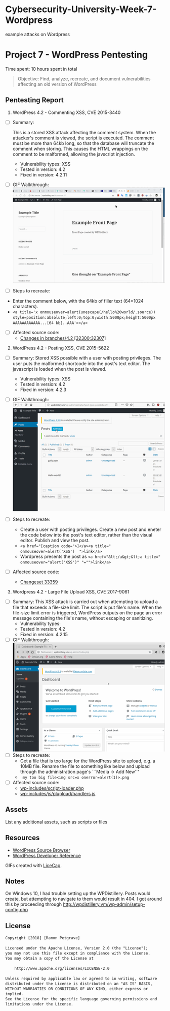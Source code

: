 # Cybersecurity-University-Week-7-Wordpress
example attacks on Wordpress

# Project 7 - WordPress Pentesting

Time spent: 10 hours spent in total

> Objective: Find, analyze, recreate, and document vulnerabilities affecting an old version of WordPress

## Pentesting Report

1. WordPress 4.2 - Commenting XSS, CVE 2015-3440
  - [ ] Summary: 
  
      This is a stored XSS attack affecting the comment system. When the attacker's comment is viewed, the script is executed. The comment must be more than 64kb long, so that the database will truncate the comment when storing. This causes the HTML wrappings on the comment to be malformed, allowing the javscript injection.
      
    - Vulnerability types: XSS
    - Tested in version: 4.2
    - Fixed in version: 4.2.11
  - [ ] GIF Walkthrough: ![WP 4.2 xss comment gif](https://github.com/ramonpetgrave64/Cybersecurity-University-Week-7-Wordpress/blob/master/xss%20comment.gif?raw=true)
  - [ ] Steps to recreate: 
  - Enter the comment below, with the 64kb of filler text (64*1024 characters). 
  - ``` <a title='x onmouseover=alert(unescape(/hello%20world/.source)) style=position:absolute;left:0;top:0;width:5000px;height:5000px  AAAAAAAAAAAA...[64 kb]..AAA'></a> ```
  - [ ] Affected source code:
    - [Changes in branches/4.2 [32300:32307]](https://core.trac.wordpress.org/changeset?sfp_email=&sfph_mail=&reponame=&new=32307%40branches%2F4.2&old=32300%40branches%2F4.2)
    
2. WordPress 4.2 - Posting XSS, CVE 2015-5622
  - [ ] Summary: Stored XSS possible with a user with posting privileges. The user puts the malformed shortcode into the post's text editor. The javascript is loaded when the post is viewed.
    - Vulnerability types: XSS
    - Tested in version: 4.2
    - Fixed in version: 4.2.3
  - [ ] GIF Walkthrough: ![WP 4.2 xss post gif](https://github.com/ramonpetgrave64/Cybersecurity-University-Week-7-Wordpress/blob/master/xss%20post.gif?raw=true)
  - [ ] Steps to recreate: 
    - Create a user with posting privileges. Create a new post and eneter the code below into the post's text editor, rather than the visual editor. Publish and view the post.
    - ```<a href="[caption code=">]</a><a title=" onmouseover=alert('XSS')  ">link</a>```
    - Wordpress presents the post as ```<a href="&lt;/a&gt;&lt;a title=" onmouseover="alert('XSS')" "="">link</a>```
  
  - [ ] Affected source code:
    - [Changeset 33359](https://core.trac.wordpress.org/changeset/33359)
    
3. Wordpress 4.2 - Large File Upload XSS, CVE 2017-9061
  - [ ] Summary: This XSS attack is carried out when attempting to upload a file that exceeds a file-size limit. The script is put file's name. When the file-size limit error is triggered, WordPress outputs on the page an error message containing the file's name, without escaping or sanitizing.
    - Vulnerability types:
    - Tested in version: 4.2
    - Fixed in version: 4.2.15
  - [ ] GIF Walkthrough: ![WP 4.2 xss file upload gif](https://raw.githubusercontent.com/ramonpetgrave64/Cybersecurity-University-Week-7-Wordpress/master/xss%20file%20upload.gif?token=Ae5bC6NqBSD9BZVkEPhxFOmK20waq-Niks5b55qswA%3D%3D)
  - [ ] Steps to recreate: 
    - Get a file that is too large for the WordPress site to upload, e.g. a 10MB file. Rename the file to something like below and upload through the administration page's ```Media -> Add New'''
    - ``` my too big file<img src=x onerror=alert(1)>.png```
  - [ ] Affected source code: 
    - [wp-includes/script-loader.php](https://core.trac.wordpress.org/changeset/37375/branches/4.2/src/wp-includes/script-loader.php?contextall=1&old=32211&old_path=%2Ftrunk%2Fsrc%2Fwp-includes%2Fscript-loader.php)
    - [wp-includes/js/plupload/handlers.js](https://core.trac.wordpress.org/changeset/40742/branches/4.2/src/wp-includes/js/plupload/handlers.js?old=31690&old_path=trunk%2Fsrc%2Fwp-includes%2Fjs%2Fplupload%2Fhandlers.js)

## Assets

List any additional assets, such as scripts or files

## Resources

- [WordPress Source Browser](https://core.trac.wordpress.org/browser/)
- [WordPress Developer Reference](https://developer.wordpress.org/reference/)

GIFs created with [LiceCap](http://www.cockos.com/licecap/).

## Notes

On Windows 10, I had trouble setting up the WPDistillery. Posts would create, but attempting to navigate to them would result in 404.
I got around this by proceeding through http://wpdistillery.vm/wp-admin/setup-config.php

## License

    Copyright [2018] [Ramon Petgrave]

    Licensed under the Apache License, Version 2.0 (the "License");
    you may not use this file except in compliance with the License.
    You may obtain a copy of the License at

        http://www.apache.org/licenses/LICENSE-2.0

    Unless required by applicable law or agreed to in writing, software
    distributed under the License is distributed on an "AS IS" BASIS,
    WITHOUT WARRANTIES OR CONDITIONS OF ANY KIND, either express or implied.
    See the License for the specific language governing permissions and
    limitations under the License.
